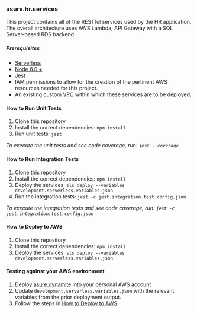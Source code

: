 ### asure.hr.services

This project contains all of the RESTful services used by the HR application. The overall
architecture uses AWS Lambda, API Gateway with a SQL Server-based RDS backend.

##### Prerequisites
* [Serverless](https://serverless.com/)
* [Node 8.0 + ](https://nodejs.org/en/)
* [Jest](https://jestjs.io/)
* IAM permissions to allow for the creation of the pertinent AWS resources needed for this project.
* An existing custom [VPC](https://aws.amazon.com/vpc/) within which these services are to be deployed.
    

#### How to Run Unit Tests
1. Clone this repository
2. Install the correct dependencies: `npm install`
3. Run unit tests: `jest`

_To execute the unit tests and see code coverage, run: `jest --coverage`_

#### How to Run Integration Tests
1. Clone this repository
2. Install the correct dependencies: `npm install`
3. Deploy the services: `sls deploy --variables development.serverless.variables.json`
4. Run the integration tests: `jest -c jest.integration.test.config.json`

_To execute the integration tests and see code coverage, run: `jest -c jest.integration.test.config.json`_

#### How to Deploy to AWS
1. Clone this repository
2. Install the correct dependencies: `npm install`
3. Deploy the services: `sls deploy --variables development.serverless.variables.json`


#### Testing against your AWS environment

1. Deploy [asure.dynamite](https://bitbucket.org/iSystemsTeam/asure.dynamite/src/master/) into your personal AWS account
2. Update `development.serverless.variables.json` with the relevant variables from the prior deployment output. 
3. Follow the steps in [How to Deploy to AWS](#How-to-Deploy-to-AWS)


